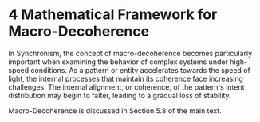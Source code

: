 # 4 Mathematical Framework for Macro-Decoherence

In Synchronism, the concept of macro-decoherence becomes particularly
important when examining the behavior of complex systems under
high-speed conditions. As a pattern or entity accelerates towards the
speed of light, the internal processes that maintain its coherence face
increasing challenges. The internal alignment, or coherence, of the
pattern\'s intent distribution may begin to falter, leading to a gradual
loss of stability.

Macro-Decoherence is discussed in Section 5.8 of the main text.